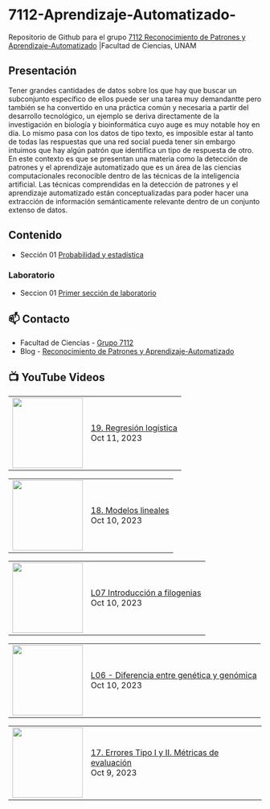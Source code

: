 # 7112-Aprendizaje-Automatizado-
Repositorio de Github para el grupo   [7112 Reconocimiento de Patrones y Aprendizaje-Automatizado](https://www.fciencias.unam.mx/docencia/horarios/presentacion/347481) |Facultad de Ciencias, UNAM

## Presentación
Tener grandes cantidades de datos sobre los que hay que buscar un subconjunto específico de ellos puede ser una tarea muy demandantte pero también se ha convertido en una práctica común y necesaria a partir del desarrollo tecnológico, un ejemplo se deriva directamente de la investigación en biología y bioinformática cuyo auge es muy notable hoy en día. Lo mismo pasa con los datos de tipo texto, es imposible estar al tanto de todas las respuestas que una red social pueda tener sin embargo intuimos que hay algún patrón que identifica un tipo de respuesta de otro. En este contexto es que se presentan una materia como la detección de patrones y el aprendizaje automatizado que es un área de las ciencias computacionales reconocible dentro de las técnicas de la inteligencia artificial. Las técnicas comprendidas en la detección de patrones y el aprendizaje automatizado están conceptualizadas para poder hacer una extracción de información semánticamente relevante dentro de un conjunto extenso de datos.

## Contenido
- Sección 01  [Probabilidad y estadística](https://github.com/7122-Aprendizaje-Automatizado/7112-Aprendizaje-Automatizado-/tree/main/Secci%C3%B3n%2001%20Probabilidad%20y%20Estadistica)

### Laboratorio
- Seccion 01  [Primer sección de laboratorio](https://github.com/7122-Aprendizaje-Automatizado/7112-Aprendizaje-Automatizado-/tree/main/Secci%C3%B3n01-Laboratorio)


## 📫 Contacto
- Facultad de Ciencias - [Grupo 7112](https://www.fciencias.unam.mx/docencia/horarios/presentacion/347481)
- Blog - [Reconocimiento de Patrones y Aprendizaje-Automatizado](https://sites.google.com/view/patronesciencias/inicio)

##  📺 	YouTube Videos
<!-- BLOG-POST-LIST:START --><table><tr><td><a href="https://www.youtube.com/watch?v=p5tK4LqRrW0"><img width="140px" src="https://i.ytimg.com/vi/p5tK4LqRrW0/mqdefault.jpg"></a></td>
<td><a href="https://www.youtube.com/watch?v=p5tK4LqRrW0">19. Regresión logística</a><br/>Oct 11, 2023</td></tr></table>
<table><tr><td><a href="https://www.youtube.com/watch?v=0mHFQ5rQoJ4"><img width="140px" src="https://i.ytimg.com/vi/0mHFQ5rQoJ4/mqdefault.jpg"></a></td>
<td><a href="https://www.youtube.com/watch?v=0mHFQ5rQoJ4">18. Modelos lineales</a><br/>Oct 10, 2023</td></tr></table>
<table><tr><td><a href="https://www.youtube.com/watch?v=kwG5nwMTksI"><img width="140px" src="https://i.ytimg.com/vi/kwG5nwMTksI/mqdefault.jpg"></a></td>
<td><a href="https://www.youtube.com/watch?v=kwG5nwMTksI">L07 Introducción a filogenias</a><br/>Oct 10, 2023</td></tr></table>
<table><tr><td><a href="https://www.youtube.com/watch?v=qCD9Lrvz4NU"><img width="140px" src="https://i.ytimg.com/vi/qCD9Lrvz4NU/mqdefault.jpg"></a></td>
<td><a href="https://www.youtube.com/watch?v=qCD9Lrvz4NU">L06 - Diferencia entre genética y genómica</a><br/>Oct 10, 2023</td></tr></table>
<table><tr><td><a href="https://www.youtube.com/watch?v=6VZ1izK2avs"><img width="140px" src="https://i.ytimg.com/vi/6VZ1izK2avs/mqdefault.jpg"></a></td>
<td><a href="https://www.youtube.com/watch?v=6VZ1izK2avs">17. Errores Tipo I y II. Métricas de evaluación</a><br/>Oct 9, 2023</td></tr></table>
<!-- BLOG-POST-LIST:END -->
